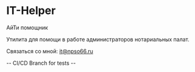 # IT-Helper
АйТи помощник

Утилита для помощи в работе администраторов нотариальных палат.

Связаться со мной: it@npso66.ru

-- CI/CD Branch for tests --

